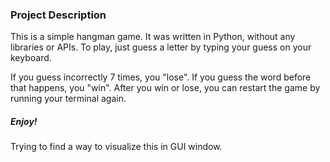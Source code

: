 ### Project Description

This is a simple hangman game. It was written in Python, without any libraries or APIs. 
To play, just guess a letter by typing your guess on your keyboard. 

If you guess incorrectly 7 times, you "lose". 
If you guess the word before that happens, you "win". 
After you win or lose, you can restart the game by running your terminal again.

##### Enjoy!


Trying to find a way to visualize this in GUI window.
